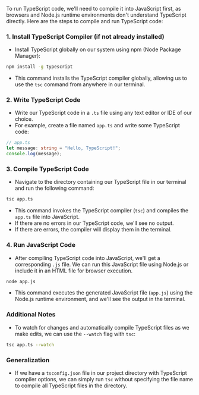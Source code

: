 To run TypeScript code, we'll need to compile it into JavaScript first, as browsers and Node.js runtime environments don't understand TypeScript directly. Here are the steps to compile and run TypeScript code:

### 1. Install TypeScript Compiler (if not already installed)

- Install TypeScript globally on our system using npm (Node Package Manager):

```bash
npm install -g typescript
```

- This command installs the TypeScript compiler globally, allowing us to use the `tsc` command from anywhere in our terminal.

### 2. Write TypeScript Code

- Write our TypeScript code in a `.ts` file using any text editor or IDE of our choice.
- For example, create a file named `app.ts` and write some TypeScript code:

```typescript
// app.ts
let message: string = "Hello, TypeScript!";
console.log(message);
```

### 3. Compile TypeScript Code

- Navigate to the directory containing our TypeScript file in our terminal and run the following command:

```bash
tsc app.ts
```

- This command invokes the TypeScript compiler (`tsc`) and compiles the `app.ts` file into JavaScript. 
- If there are no errors in our TypeScript code, we'll see no output. 
- If there are errors, the compiler will display them in the terminal.

### 4. Run JavaScript Code

- After compiling TypeScript code into JavaScript, we'll get a corresponding `.js` file. We can run this JavaScript file using Node.js or include it in an HTML file for browser execution.

```bash
node app.js
```
- This command executes the generated JavaScript file (`app.js`) using the Node.js runtime environment, and we'll see the output in the terminal.

### Additional Notes

- To watch for changes and automatically compile TypeScript files as we make edits, we can use the `--watch` flag with `tsc`:

```bash
tsc app.ts --watch
```

### Generalization

- If we have a `tsconfig.json` file in our project directory with TypeScript compiler options, we can simply run `tsc` without specifying the file name to compile all TypeScript files in the directory.